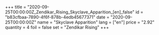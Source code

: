 +++
title = "2020-09-25T00:00:00Z_Zendikar_Rising_Skyclave_Apparition_[en]_false"
id = "b83cfbaa-7890-4f6f-878b-4edb45677371"
date = "2020-09-25T00:00:00Z"
name = "Skyclave Apparition"
lang = ["en"]
price = "2.92"
quantity = 4
foil = false
set = "Zendikar Rising"
+++
